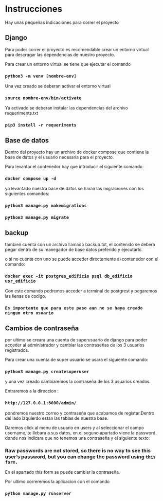 # Instrucciones

Hay unas pequeñas indicaciones para correr el proyecto

## Django

Para poder correr el proyecto es recomendable crear un entorno virtual para descragar las dependencias de nuestro proyecto.

Para crear un entorno virtual se tiene que ejecutar el comando 

### `python3 -m venv [nombre-env]`

Una vez creado se deberan activar el entorno virtual
### `source nombre-env/bin/activate`

Ya activado se deberan instalar las dependencias del archivo requeriments.txt
### `pip3 install -r requeriments`

## Base de datos

Dentro del proyecto hay un archivo de docker compose que contiene la base de datos y el usuario necesaria para el proyecto.

Para levantar el contenedor hay que introducir el siguiente comando:

### `docker compose up -d`

ya levantado nuestra base de datos se haran las migraciones con los siguientes comandos: 


### `python3 manage.py makemigrations`
### `python3 manage.py migrate`



## backup

tambien cuenta con un archivo llamado backup.txt, el contenido se debera pegar dentro de su manegador de base datos preferido y ejecutarlo.

o si no cuenta con uno se puede acceder directamente al contenedor con el comando: 

### `docker exec -it postgres_edificio psql db_edificio usr_edificio`

Con este comando podremos acceder a terminal de postgrest y pegaremos las lienas de codigo.

### `Es importante que para este paso aun no se haya creado ningun otro usuario`

## Cambios de contraseña
por ultimo se creara una cuenta de superusuario de django para poder acceder al administrador y cambiar las contraseñas de los 3 usuarios registrados.

Para crear una cuenta de super usuario se usara el siguiente comando:
### `python3 manage.py createsuperuser`
y una vez creado cambiaremos la contraseña de los 3 usuarios creados.

Entraremos a la direccion :

### `http://127.0.0.1:8000/admin/`

pondremos nuestro correo y contraseña que acabamos de registar.Dentro del lado izquierdo estan las tablas de nuestra base.

Daremos click al menu de usuario en users y al seleccionar el campo username, te llebara a sus datos, en el seguno apartado viene la password, donde nos indicara que no tenemos una contraseña y el siguiente texto:

### Raw passwords are not stored, so there is no way to see this user’s password, but you can change the password using `this form.`

En el apartado this form se puede cambiar la contraseña.

Por ultimo correremos la aplicacion con el comando 

### `python manage.py runserver`